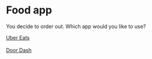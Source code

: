 # Food app

You decide to order out. Which app would you like to use?

[Uber Eats](uber-eats.md)<br><br>
[Door Dash](door-dash.md)
